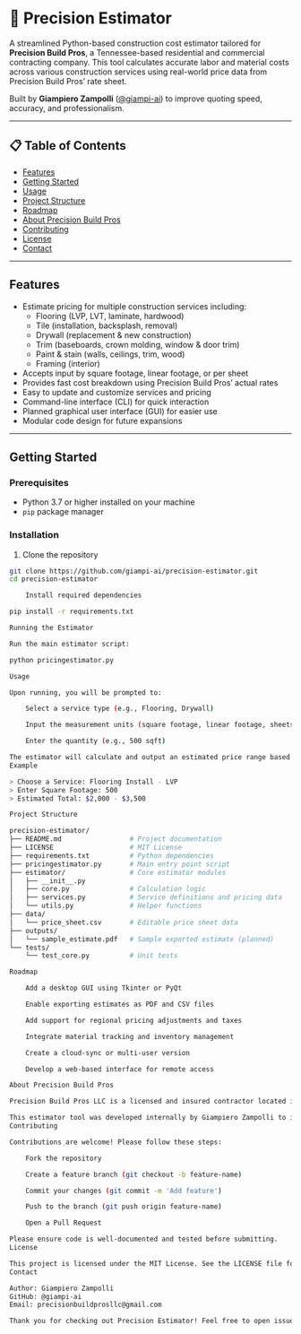 # 🧮 Precision Estimator

A streamlined Python-based construction cost estimator tailored for **Precision Build Pros**, a Tennessee-based residential and commercial contracting company. This tool calculates accurate labor and material costs across various construction services using real-world price data from Precision Build Pros’ rate sheet.

Built by **Giampiero Zampolli** ([@giampi-ai](https://github.com/giampi-ai)) to improve quoting speed, accuracy, and professionalism.

---

## 📋 Table of Contents

- [Features](#features)  
- [Getting Started](#getting-started)  
- [Usage](#usage)  
- [Project Structure](#project-structure)  
- [Roadmap](#roadmap)  
- [About Precision Build Pros](#about-precision-build-pros)  
- [Contributing](#contributing)  
- [License](#license)  
- [Contact](#contact)  

---

## Features

- Estimate pricing for multiple construction services including:  
  - Flooring (LVP, LVT, laminate, hardwood)  
  - Tile (installation, backsplash, removal)  
  - Drywall (replacement & new construction)  
  - Trim (baseboards, crown molding, window & door trim)  
  - Paint & stain (walls, ceilings, trim, wood)  
  - Framing (interior)  
- Accepts input by square footage, linear footage, or per sheet  
- Provides fast cost breakdown using Precision Build Pros’ actual rates  
- Easy to update and customize services and pricing  
- Command-line interface (CLI) for quick interaction  
- Planned graphical user interface (GUI) for easier use  
- Modular code design for future expansions

---

## Getting Started

### Prerequisites

- Python 3.7 or higher installed on your machine  
- `pip` package manager

### Installation

1. Clone the repository

```bash
git clone https://github.com/giampi-ai/precision-estimator.git
cd precision-estimator

    Install required dependencies

pip install -r requirements.txt

Running the Estimator

Run the main estimator script:

python pricingestimator.py

Usage

Upon running, you will be prompted to:

    Select a service type (e.g., Flooring, Drywall)

    Input the measurement units (square footage, linear footage, sheets)

    Enter the quantity (e.g., 500 sqft)

The estimator will calculate and output an estimated price range based on the Precision Build Pros rate sheet.
Example

> Choose a Service: Flooring Install - LVP  
> Enter Square Footage: 500  
> Estimated Total: $2,000 - $3,500  

Project Structure

precision-estimator/
├── README.md                 # Project documentation
├── LICENSE                   # MIT License
├── requirements.txt          # Python dependencies
├── pricingestimator.py       # Main entry point script
├── estimator/                # Core estimator modules
│   ├── __init__.py
│   ├── core.py               # Calculation logic
│   ├── services.py           # Service definitions and pricing data
│   └── utils.py              # Helper functions
├── data/
│   └── price_sheet.csv       # Editable price sheet data
├── outputs/
│   └── sample_estimate.pdf   # Sample exported estimate (planned)
└── tests/
    └── test_core.py          # Unit tests

Roadmap

    Add a desktop GUI using Tkinter or PyQt

    Enable exporting estimates as PDF and CSV files

    Add support for regional pricing adjustments and taxes

    Integrate material tracking and inventory management

    Create a cloud-sync or multi-user version

    Develop a web-based interface for remote access

About Precision Build Pros

Precision Build Pros LLC is a licensed and insured contractor located in Cottontown, TN, serving Nashville and surrounding areas. With over 10 years of combined industry experience, Precision Build Pros specializes in remodeling, maintenance, handyman services, and property management.

This estimator tool was developed internally by Giampiero Zampolli to improve estimating accuracy and professionalism for client proposals.
Contributing

Contributions are welcome! Please follow these steps:

    Fork the repository

    Create a feature branch (git checkout -b feature-name)

    Commit your changes (git commit -m 'Add feature')

    Push to the branch (git push origin feature-name)

    Open a Pull Request

Please ensure code is well-documented and tested before submitting.
License

This project is licensed under the MIT License. See the LICENSE file for details.
Contact

Author: Giampiero Zampolli
GitHub: @giampi-ai
Email: precisionbuildprosllc@gmail.com

Thank you for checking out Precision Estimator! Feel free to open issues or reach out with questions or suggestions.
